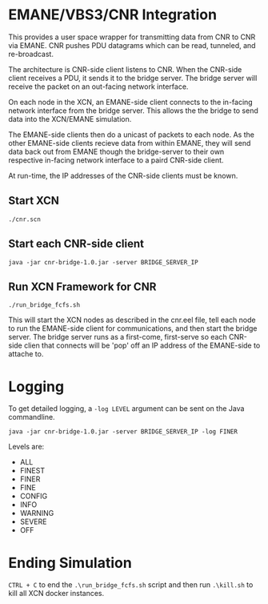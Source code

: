 # EMANE/VBS3/CNR Integration

This provides a user space wrapper for transmitting data from CNR to CNR via EMANE.  CNR pushes PDU datagrams which can
be read, tunneled, and re-broadcast.

The architecture is CNR-side client listens to CNR.
When the CNR-side client receives a PDU, it sends it to the bridge server.
The bridge server will receive the packet on an out-facing network interface.

On each node in the XCN, an EMANE-side client connects to the in-facing network interface from the bridge server.
This allows the the bridge to send data into the XCN/EMANE simulation.

The EMANE-side clients then do a unicast of packets to each node.
As the other EMANE-side clients recieve data from within EMANE, they will send data back out from EMANE though the bridge-server to their own respective in-facing network interface to a paird CNR-side client.

At run-time, the IP addresses of the CNR-side clients must be known.

## Start XCN

`./cnr.scn`

## Start each CNR-side client

`java -jar cnr-bridge-1.0.jar -server BRIDGE_SERVER_IP`

## Run XCN Framework for CNR

`./run_bridge_fcfs.sh`

This will start the XCN nodes as described in the cnr.eel file, tell each node to run the EMANE-side client for communications, and then start the bridge server.  The bridge server runs as a first-come, first-serve so each CNR-side clien that connects will be 'pop' off an IP address of the EMANE-side to attache to.

# Logging

To get detailed logging, a `-log LEVEL` argument can be sent on the Java commandline.

`java -jar cnr-bridge-1.0.jar -server BRIDGE_SERVER_IP -log FINER`

Levels are:
 - ALL
 - FINEST
 - FINER
 - FINE
 - CONFIG
 - INFO
 - WARNING
 - SEVERE
 - OFF
 
 # Ending Simulation
 
`CTRL + C` to end the `.\run_bridge_fcfs.sh` script and then run `.\kill.sh` to kill all XCN docker instances.
